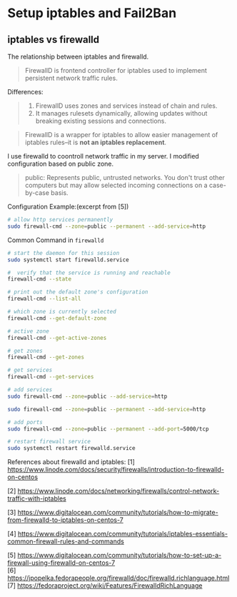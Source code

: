 # Setup iptables and Fail2Ban

## iptables vs firewalld
The relationship between iptables and firewalld.
> FirewallD is frontend controller for iptables used to implement persistent network traffic rules.

Differences:
> 1. FirewallD uses zones and services instead of chain and rules. 
>2. It manages rulesets dynamically, allowing updates without breaking existing sessions and connections.

>FirewallD is a wrapper for iptables to allow easier management of iptables rules–it is **not an iptables replacement**.


I use firewalld to coontroll network traffic in my server.
I modified configuration based on public zone.
> public: Represents public, untrusted networks. You don't trust other computers but may allow selected incoming connections on a case-by-case basis.

Configuration Example:(excerpt from [5])
``` bash
# allow http services permanently
sudo firewall-cmd --zone=public --permanent --add-service=http
``` 

Common Command in `firewalld`
``` bash
# start the daemon for this session
sudo systemctl start firewalld.service

#  verify that the service is running and reachable
firewall-cmd --state

# print out the default zone's configuration
firewall-cmd --list-all

# which zone is currently selected
firewall-cmd --get-default-zone

# active zone
firewall-cmd --get-active-zones

# get zones
firewall-cmd --get-zones

# get services
firewall-cmd --get-services

# add services
sudo firewall-cmd --zone=public --add-service=http

sudo firewall-cmd --zone=public --permanent --add-service=http

# add ports
sudo firewall-cmd --zone=public --permanent --add-port=5000/tcp

# restart firewall service
sudo systemctl restart firewalld.service
```

References about firewalld and iptables:
[1] https://www.linode.com/docs/security/firewalls/introduction-to-firewalld-on-centos<br/>

[2] https://www.linode.com/docs/networking/firewalls/control-network-traffic-with-iptables<br/>

[3] https://www.digitalocean.com/community/tutorials/how-to-migrate-from-firewalld-to-iptables-on-centos-7<br/>

[4] https://www.digitalocean.com/community/tutorials/iptables-essentials-common-firewall-rules-and-commands<br/>

[5] https://www.digitalocean.com/community/tutorials/how-to-set-up-a-firewall-using-firewalld-on-centos-7<br/>
[6] https://jpopelka.fedorapeople.org/firewalld/doc/firewalld.richlanguage.html<br/>
[7] https://fedoraproject.org/wiki/Features/FirewalldRichLanguage